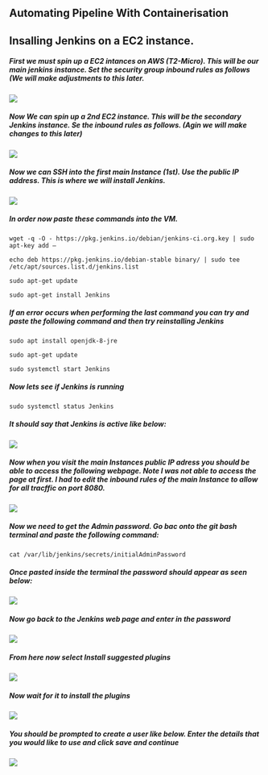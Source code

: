 
## Automating Pipeline With Containerisation
## Insalling Jenkins on a EC2 instance. 

##### First we must spin up a EC2 intances on AWS (T2-Micro). This will be our main jenkins instance. Set the security group inbound rules as follows (We will make adjustments to this later.

![](images/1.png)

##### Now We can spin up a 2nd EC2 instance. This will be the secondary Jenkins instance. Se the inbound rules as follows. (Agin we will make changes to this later)

![](images/2.png)


##### Now we can SSH into the first main Instance (1st). Use the public IP address. This is where we will install Jenkins.

![](images/3.png)

##### In order now paste these commands into the VM.
```
wget -q -O - https://pkg.jenkins.io/debian/jenkins-ci.org.key | sudo apt-key add –
```
```
echo deb https://pkg.jenkins.io/debian-stable binary/ | sudo tee /etc/apt/sources.list.d/jenkins.list
```
```
sudo apt-get update
```
```
sudo apt-get install Jenkins
```

##### If an error occurs when performing the last command you can try and paste the following command and then try reinstalling Jenkins

```
sudo apt install openjdk-8-jre
```
```
sudo apt-get update
```
```
sudo systemctl start Jenkins
```
##### Now lets see if Jenkins is running

```
sudo systemctl status Jenkins
```
##### It should say that Jenkins is active like below:

![](images/4.png)

##### Now when you visit the main Instances public IP adress you should be able to access the following webpage. Note I was not able to access the page at first. I had to edit the inbound rules of the main Instance to allow for all tracffic on port 8080.

![](images/5.png)

##### Now we need to get the Admin password. Go bac onto the git bash terminal and paste the following command:
```
cat /var/lib/jenkins/secrets/initialAdminPassword
```
##### Once pasted inside the terminal the password should appear as seen below:

![](images/6.png)

##### Now go back to the Jenkins web page and enter in the password

![](images/7.png)

##### From here now select Install suggested plugins

![](images/8.png)

##### Now wait for it to install the plugins

![](images/9.png)

##### You should be prompted to create a user like below. Enter the details that you would like to use and click save and continue

![](images/10.png)

